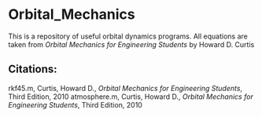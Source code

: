 # Orbital_Mechanics

This is a repository of useful orbital dynamics programs. All equations are taken from <i>Orbital Mechanics for Engineering Students</i> by Howard D. Curtis

## Citations:

rkf45.m, Curtis, Howard D., <i>Orbital Mechanics for Engineering Students</i>, Third Edition, 2010
atmosphere.m, Curtis, Howard D., <i>Orbital Mechanics for Engineering Students</i>, Third Edition, 2010
